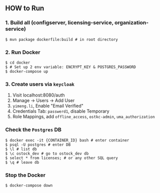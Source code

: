 ## HOW to Run

### 1. Build all (configserver, licensing-service, organization-service)
```shell
$ mvn package dockerfile:build # in root directory
```

### 2. Run Docker

```shell
$ cd docker
$ # Set up 2 env variable: ENCRYPT_KEY & POSTGRES_PASSWORD
$ docker-compose up
```

### 3. Create users via `keycloak`

1. Visit localhost:8080/auth
2. Manage -> Users -> Add User
3. `yimeng.li`, Enable "Email Verified"
4. Credentials Tab: `passwerd1`, disable Temporary
5. Role Mappings, add `offline_access`, `ostkc-admin`, `uma_authorization`


### Check the `Postgres` DB

```shell
$ docker exec -it {CONTAINER_ID} bash # enter container
$ psql -U postgres # enter DB
$ \l # list db
$ \c ostock_dev # go to ostock_dev db
$ select * from licenses; # or any other SQL query
$ \q # leave db
```

### Stop the Docker

```shell
$ docker-compose down
```
